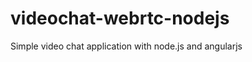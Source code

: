 videochat-webrtc-nodejs
=======================

Simple video chat application with node.js and angularjs

